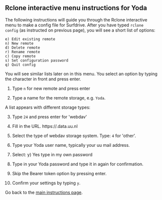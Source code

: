 ## Rclone interactive menu instructions for Yoda

The following instructions will guide you through the Rclone interactive menu to make a config file for Surfdrive.
After you have typed `rclone config` (as instructed on previous page), you will see a short list of options:

```
e) Edit existing remote
n) New remote
d) Delete remote
r) Rename remote
c) Copy remote
s) Set configuration password
q) Quit config
```
You will see similar lists later on in this menu. You select an option by typing the character in front and press enter.

1.	Type `n` for new remote and press enter

2.  Type a name for the remote storage, e.g. `Yoda`.

A list appears with different storage types:

3.  Type `24` and press enter for 'webdav'

4.	Fill in the URL. https://<your category>.data.uu.nl

5.	Select the type of webdav storage system. Type: `4` for 'other'.
6.	Type your Yoda user name, typically your uu mail address. 
7.	Select: y) Yes type in my own password
8.	Type in your Yoda password and type it in again for confirmation. 
9.  Skip the Bearer token option by pressing enter.
9.	Confirm your settings by typing `y`.

Go back to the [main instructions page](./rclone_yoda.md).
